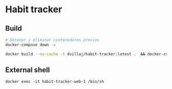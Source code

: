 # Habit tracker

## Build

```bash
# Detener y eliminar contenedores previos
docker-compose down -v

docker build --no-cache -t dvillaj/habit-tracker:latest .  && docker-compose up 
```

## External shell

```
docker exec -it habit-tracker-web-1 /bin/sh
```